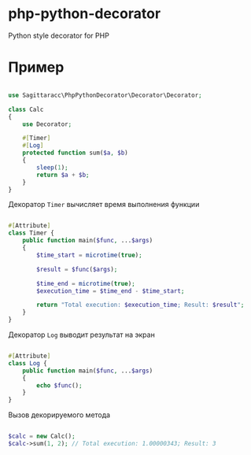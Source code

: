 # php-python-decorator
Python style decorator for PHP

# Пример
```php

use Sagittaracc\PhpPythonDecorator\Decorator\Decorator;

class Calc
{
    use Decorator;

    #[Timer]
    #[Log]
    protected function sum($a, $b)
    {
        sleep(1);
        return $a + $b;
    }
}
```
Декоратор `Timer` вычисляет время выполнения функции
```php

#[Attribute]
class Timer {
    public function main($func, ...$args)
    {
        $time_start = microtime(true);

        $result = $func($args);

        $time_end = microtime(true);
        $execution_time = $time_end - $time_start;

        return "Total execution: $execution_time; Result: $result";
    }
}
```
Декоратор `Log` выводит результат на экран
```php

#[Attribute]
class Log {
    public function main($func, ...$args)
    {
        echo $func();
    }
}
```
Вызов декорируемого метода
```php

$calc = new Calc();
$calc->sum(1, 2); // Total execution: 1.00000343; Result: 3

```
